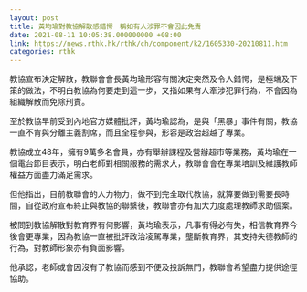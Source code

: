 ```yaml
---
layout: post
title: 黃均瑜對教協解散感錯愕　稱如有人涉罪不會因此免責
date: 2021-08-11 10:05:38.000000000 +08:00
link: https://news.rthk.hk/rthk/ch/component/k2/1605330-20210811.htm
categories: rthk
---
```


教協宣布決定解散，教聯會會長黃均瑜形容有關決定突然及令人錯愕，是極端及下策的做法，不明白教協為何要走到這一步，又指如果有人牽涉犯罪行為，不會因為組織解散而免除刑責。

至於教協早前受到內地官方媒體批評，黃均瑜認為，是與「黑暴」事件有關，教協一直不肯與分離主義割席，而且全程參與，形容是政治超越了專業。

教協成立48年，擁有9萬多名會員，亦有舉辦課程及營辦超市等業務，黃均瑜在一個電台節目表示，明白老師對相關服務的需求大，教聯會會在專業培訓及維護教師權益方面盡力滿足需求。

但他指出，目前教聯會的人力物力，做不到完全取代教協，就算要做到需要長時間，自從政府宣布終止與教協的聯繫後，教聯會亦有加大力度處理教師求助個案。

被問到教協解散對教育界有何影響，黃均瑜表示，凡事有得必有失，相信教育界今後會更專業，因為教協一直被批評政治凌駕專業，壟斷教育界，其支持失德教師的行為，對教師形象亦有負面影響。

他承認，老師或會因沒有了教協而感到不便及投訴無門，教聯會希望盡力提供途徑協助。
